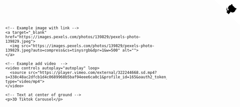 
<div id="drag-container">
  <div id="spin-container">
    <!-- Add your images (or video) here -->
    <img src="https://images.pexels.com/photos/206395/pexels-photo-206395.jpeg?auto=compress&cs=tinysrgb&dpr=1&w=500" alt="">
    <img src="https://images.pexels.com/photos/1391498/pexels-photo-1391498.jpeg?auto=compress&cs=tinysrgb&dpr=1&w=500" alt="">
    <img src="https://images.pexels.com/photos/1382731/pexels-photo-1382731.jpeg?auto=compress&cs=tinysrgb&dpr=1&w=500" alt="">
    <img src="https://images.pexels.com/photos/1758144/pexels-photo-1758144.jpeg?auto=compress&cs=tinysrgb&dpr=1&w=500" alt="">
    <img src="https://images.pexels.com/photos/1382734/pexels-photo-1382734.jpeg?auto=compress&cs=tinysrgb&dpr=1&w=500" alt="">
    <img src="https://images.pexels.com/photos/1462636/pexels-photo-1462636.jpeg?auto=compress&cs=tinysrgb&dpr=1&w=500" alt="">
    
    <!-- Example image with link -->
    <a target="_blank" href="https://images.pexels.com/photos/139829/pexels-photo-139829.jpeg">
      <img src="https://images.pexels.com/photos/139829/pexels-photo-139829.jpeg?auto=compress&cs=tinysrgb&dpr=1&w=500" alt="">
    </a>

    <!-- Example add video  -->
    <video controls autoplay="autoplay" loop>
      <source src="https://player.vimeo.com/external/322244668.sd.mp4?s=338c48ac2dfcb1d4c0689968b5baf94eee6ca0c1&profile_id=165&oauth2_token_id=57447761" type="video/mp4">
    </video>

    <!-- Text at center of ground -->
    <p>3D Tiktok Carousel</p>
  </div>
  <div id="ground"></div>
</div>

<div id="music-container"></div>









<!-- github corner (https://github.com/tholman/github-corners) -->
<a href="https://github.com/HoangTran0410/3DCarousel" target="_blank" class="github-corner" aria-label="View source on GitHub"><svg width="80" height="80" viewBox="0 0 250 250" style="fill:#fff; color:#000; position: absolute; top: 0; border: 0; right: 0;" aria-hidden="true"><path d="M0,0 L115,115 L130,115 L142,142 L250,250 L250,0 Z"></path><path d="M128.3,109.0 C113.8,99.7 119.0,89.6 119.0,89.6 C122.0,82.7 120.5,78.6 120.5,78.6 C119.2,72.0 123.4,76.3 123.4,76.3 C127.3,80.9 125.5,87.3 125.5,87.3 C122.9,97.6 130.6,101.9 134.4,103.2" fill="currentColor" style="transform-origin: 130px 106px;" class="octo-arm"></path><path d="M115.0,115.0 C114.9,115.1 118.7,116.5 119.8,115.4 L133.7,101.6 C136.9,99.2 139.9,98.4 142.2,98.6 C133.8,88.0 127.5,74.4 143.8,58.0 C148.5,53.4 154.0,51.2 159.7,51.0 C160.3,49.4 163.2,43.6 171.4,40.1 C171.4,40.1 176.1,42.5 178.8,56.2 C183.1,58.6 187.2,61.8 190.9,65.4 C194.5,69.0 197.7,73.2 200.1,77.6 C213.8,80.2 216.3,84.9 216.3,84.9 C212.7,93.1 206.9,96.0 205.4,96.6 C205.1,102.4 203.0,107.8 198.3,112.5 C181.9,128.9 168.3,122.5 157.7,114.1 C157.9,116.9 156.7,120.9 152.7,124.9 L141.0,136.5 C139.8,137.7 141.6,141.9 141.8,141.8 Z" fill="currentColor" class="octo-body"></path></svg></a><style>.github-corner:hover .octo-arm{animation:octocat-wave 560ms ease-in-out}@keyframes octocat-wave{0%,100%{transform:rotate(0)}20%,60%{transform:rotate(-25deg)}40%,80%{transform:rotate(10deg)}}@media (max-width:500px){.github-corner:hover .octo-arm{animation:none}.github-corner .octo-arm{animation:octocat-wave 560ms ease-in-out}}</style>

